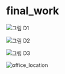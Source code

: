 # final_work
![그림 D1](https://user-images.githubusercontent.com/73155038/101273157-55fb6580-37d6-11eb-9321-dd4ed5ebc100.png)

![그림 D2](https://user-images.githubusercontent.com/73155038/101279557-60355800-3806-11eb-9996-babc4877cf46.png)


![그림 D3](https://user-images.githubusercontent.com/73155038/101280922-52380500-380f-11eb-92c2-514232fa6322.png)

![office_location](https://user-images.githubusercontent.com/73155038/101284153-e9a65380-3821-11eb-8ada-0f26daedb68b.png)

